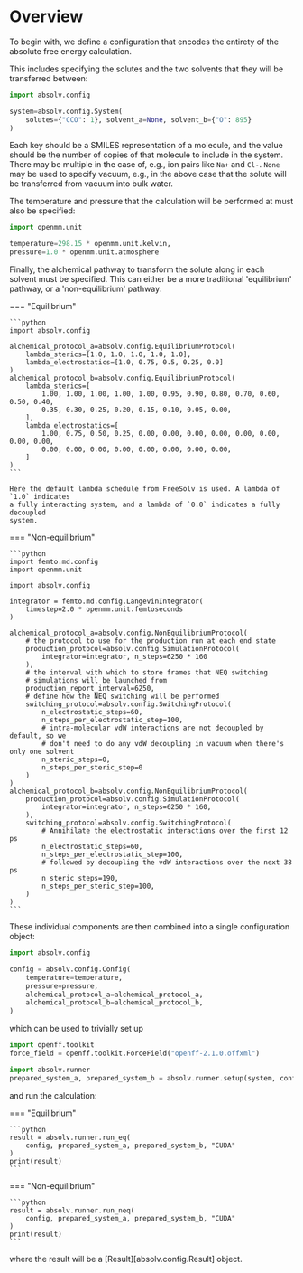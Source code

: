 # Overview

To begin with, we define a configuration that encodes the entirety of the absolute free
energy calculation.

This includes specifying the solutes and the two solvents that they will be
transferred between:

```python
import absolv.config

system=absolv.config.System(
    solutes={"CCO": 1}, solvent_a=None, solvent_b={"O": 895}
)
```

Each key should be a SMILES representation of a molecule, and the value should be the
number of copies of that molecule to include in the system. There may be multiple in the
case of, e.g., ion pairs like `Na+` and `Cl-`. `None` may be used to specify vacuum,
e.g., in the above case that the solute will be transferred from vacuum into bulk water.

The temperature and pressure that the calculation will be performed at must also be
specified:

```python
import openmm.unit

temperature=298.15 * openmm.unit.kelvin,
pressure=1.0 * openmm.unit.atmosphere
```

Finally, the alchemical pathway to transform the solute along in each solvent must be
specified. This can either be a more traditional 'equilibrium' pathway, or a
'non-equilibrium' pathway:

=== "Equilibrium"

    ```python
    import absolv.config

    alchemical_protocol_a=absolv.config.EquilibriumProtocol(
        lambda_sterics=[1.0, 1.0, 1.0, 1.0, 1.0],
        lambda_electrostatics=[1.0, 0.75, 0.5, 0.25, 0.0]
    )
    alchemical_protocol_b=absolv.config.EquilibriumProtocol(
        lambda_sterics=[
            1.00, 1.00, 1.00, 1.00, 1.00, 0.95, 0.90, 0.80, 0.70, 0.60, 0.50, 0.40,
            0.35, 0.30, 0.25, 0.20, 0.15, 0.10, 0.05, 0.00,
        ],
        lambda_electrostatics=[
            1.00, 0.75, 0.50, 0.25, 0.00, 0.00, 0.00, 0.00, 0.00, 0.00, 0.00, 0.00,
            0.00, 0.00, 0.00, 0.00, 0.00, 0.00, 0.00, 0.00,
        ]
    )
    ```

    Here the default lambda schedule from FreeSolv is used. A lambda of `1.0` indicates
    a fully interacting system, and a lambda of `0.0` indicates a fully decoupled
    system.

=== "Non-equilibrium"

    ```python
    import femto.md.config
    import openmm.unit

    import absolv.config

    integrator = femto.md.config.LangevinIntegrator(
        timestep=2.0 * openmm.unit.femtoseconds
    )

    alchemical_protocol_a=absolv.config.NonEquilibriumProtocol(
        # the protocol to use for the production run at each end state
        production_protocol=absolv.config.SimulationProtocol(
            integrator=integrator, n_steps=6250 * 160
        ),
        # the interval with which to store frames that NEQ switching
        # simulations will be launched from
        production_report_interval=6250,
        # define how the NEQ switching will be performed
        switching_protocol=absolv.config.SwitchingProtocol(
            n_electrostatic_steps=60,
            n_steps_per_electrostatic_step=100,
            # intra-molecular vdW interactions are not decoupled by default, so we
            # don't need to do any vdW decoupling in vacuum when there's only one solvent
            n_steric_steps=0,
            n_steps_per_steric_step=0
        )
    )
    alchemical_protocol_b=absolv.config.NonEquilibriumProtocol(
        production_protocol=absolv.config.SimulationProtocol(
            integrator=integrator, n_steps=6250 * 160,
        ),
        switching_protocol=absolv.config.SwitchingProtocol(
            # Annihilate the electrostatic interactions over the first 12 ps
            n_electrostatic_steps=60,
            n_steps_per_electrostatic_step=100,
            # followed by decoupling the vdW interactions over the next 38 ps
            n_steric_steps=190,
            n_steps_per_steric_step=100,
        )
    )
    ```

These individual components are then combined into a single configuration object:

```python
import absolv.config

config = absolv.config.Config(
    temperature=temperature,
    pressure=pressure,
    alchemical_protocol_a=alchemical_protocol_a,
    alchemical_protocol_b=alchemical_protocol_b,
)
```

which can be used to trivially set up

```python
import openff.toolkit
force_field = openff.toolkit.ForceField("openff-2.1.0.offxml")

import absolv.runner
prepared_system_a, prepared_system_b = absolv.runner.setup(system, config, force_field)
```

and run the calculation:

=== "Equilibrium"

    ```python
    result = absolv.runner.run_eq(
        config, prepared_system_a, prepared_system_b, "CUDA"
    )
    print(result)
    ```

=== "Non-equilibrium"

    ```python
    result = absolv.runner.run_neq(
        config, prepared_system_a, prepared_system_b, "CUDA"
    )
    print(result)
    ```

where the result will be a [Result][absolv.config.Result] object.
